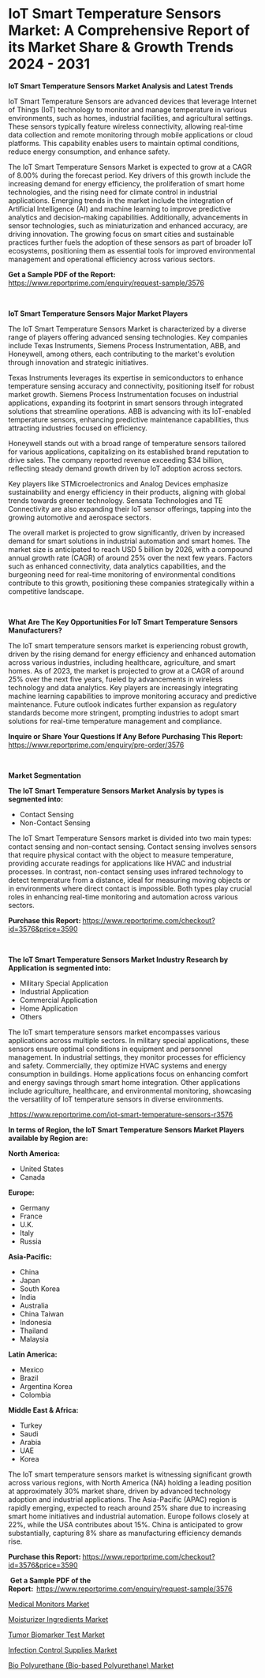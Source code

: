 <p><h1>IoT Smart Temperature Sensors Market: A Comprehensive Report of its Market Share & Growth Trends 2024 - 2031</h1></p><p><strong>IoT Smart Temperature Sensors Market Analysis and Latest Trends</strong></p>
<p><p>IoT Smart Temperature Sensors are advanced devices that leverage Internet of Things (IoT) technology to monitor and manage temperature in various environments, such as homes, industrial facilities, and agricultural settings. These sensors typically feature wireless connectivity, allowing real-time data collection and remote monitoring through mobile applications or cloud platforms. This capability enables users to maintain optimal conditions, reduce energy consumption, and enhance safety.</p><p>The IoT Smart Temperature Sensors Market is expected to grow at a CAGR of 8.00% during the forecast period. Key drivers of this growth include the increasing demand for energy efficiency, the proliferation of smart home technologies, and the rising need for climate control in industrial applications. Emerging trends in the market include the integration of Artificial Intelligence (AI) and machine learning to improve predictive analytics and decision-making capabilities. Additionally, advancements in sensor technologies, such as miniaturization and enhanced accuracy, are driving innovation. The growing focus on smart cities and sustainable practices further fuels the adoption of these sensors as part of broader IoT ecosystems, positioning them as essential tools for improved environmental management and operational efficiency across various sectors.</p></p>
<p><strong>Get a Sample PDF of the Report:&nbsp;</strong> <a href="https://www.reportprime.com/enquiry/request-sample/3576">https://www.reportprime.com/enquiry/request-sample/3576</a></p>
<p>&nbsp;</p>
<p><strong>IoT Smart Temperature Sensors Major Market Players</strong></p>
<p><p>The IoT Smart Temperature Sensors Market is characterized by a diverse range of players offering advanced sensing technologies. Key companies include Texas Instruments, Siemens Process Instrumentation, ABB, and Honeywell, among others, each contributing to the market's evolution through innovation and strategic initiatives.</p><p>Texas Instruments leverages its expertise in semiconductors to enhance temperature sensing accuracy and connectivity, positioning itself for robust market growth. Siemens Process Instrumentation focuses on industrial applications, expanding its footprint in smart sensors through integrated solutions that streamline operations. ABB is advancing with its IoT-enabled temperature sensors, enhancing predictive maintenance capabilities, thus attracting industries focused on efficiency.</p><p>Honeywell stands out with a broad range of temperature sensors tailored for various applications, capitalizing on its established brand reputation to drive sales. The company reported revenue exceeding $34 billion, reflecting steady demand growth driven by IoT adoption across sectors.</p><p>Key players like STMicroelectronics and Analog Devices emphasize sustainability and energy efficiency in their products, aligning with global trends towards greener technology. Sensata Technologies and TE Connectivity are also expanding their IoT sensor offerings, tapping into the growing automotive and aerospace sectors.</p><p>The overall market is projected to grow significantly, driven by increased demand for smart solutions in industrial automation and smart homes. The market size is anticipated to reach USD 5 billion by 2026, with a compound annual growth rate (CAGR) of around 25% over the next few years. Factors such as enhanced connectivity, data analytics capabilities, and the burgeoning need for real-time monitoring of environmental conditions contribute to this growth, positioning these companies strategically within a competitive landscape.</p></p>
<p>&nbsp;</p>
<p><strong>What Are The Key Opportunities For IoT Smart Temperature Sensors Manufacturers?</strong></p>
<p><p>The IoT smart temperature sensors market is experiencing robust growth, driven by the rising demand for energy efficiency and enhanced automation across various industries, including healthcare, agriculture, and smart homes. As of 2023, the market is projected to grow at a CAGR of around 25% over the next five years, fueled by advancements in wireless technology and data analytics. Key players are increasingly integrating machine learning capabilities to improve monitoring accuracy and predictive maintenance. Future outlook indicates further expansion as regulatory standards become more stringent, prompting industries to adopt smart solutions for real-time temperature management and compliance.</p></p>
<p><strong>Inquire or Share Your Questions If Any Before Purchasing This Report:</strong> <a href="https://www.reportprime.com/enquiry/pre-order/3576">https://www.reportprime.com/enquiry/pre-order/3576</a></p>
<p>&nbsp;</p>
<p><strong>Market Segmentation</strong></p>
<p><strong>The IoT Smart Temperature Sensors Market Analysis by types is segmented into:</strong></p>
<p><ul><li>Contact Sensing</li><li>Non-Contact Sensing</li></ul></p>
<p><p>The IoT Smart Temperature Sensors market is divided into two main types: contact sensing and non-contact sensing. Contact sensing involves sensors that require physical contact with the object to measure temperature, providing accurate readings for applications like HVAC and industrial processes. In contrast, non-contact sensing uses infrared technology to detect temperature from a distance, ideal for measuring moving objects or in environments where direct contact is impossible. Both types play crucial roles in enhancing real-time monitoring and automation across various sectors.</p></p>
<p><strong>Purchase this Report:&nbsp;</strong><a href="https://www.reportprime.com/checkout?id=3576&price=3590">https://www.reportprime.com/checkout?id=3576&price=3590</a></p>
<p>&nbsp;</p>
<p><strong>The IoT Smart Temperature Sensors Market Industry Research by Application is segmented into:</strong></p>
<p><ul><li>Military Special Application</li><li>Industrial Application</li><li>Commercial Application</li><li>Home Application</li><li>Others</li></ul></p>
<p><p>The IoT smart temperature sensors market encompasses various applications across multiple sectors. In military special applications, these sensors ensure optimal conditions in equipment and personnel management. In industrial settings, they monitor processes for efficiency and safety. Commercially, they optimize HVAC systems and energy consumption in buildings. Home applications focus on enhancing comfort and energy savings through smart home integration. Other applications include agriculture, healthcare, and environmental monitoring, showcasing the versatility of IoT temperature sensors in diverse environments.</p></p>
<p><a href="https://www.reportprime.com/iot-smart-temperature-sensors-r3576">&nbsp;https://www.reportprime.com/iot-smart-temperature-sensors-r3576</a></p>
<p><strong>In terms of Region, the IoT Smart Temperature Sensors Market Players available by Region are:</strong></p>
<p>
    <p> <strong> North America: </strong>
        <ul>
            <li>United States</li>
            <li>Canada</li>
        </ul>
        </p> 
    <p> <strong> Europe: </strong>
        <ul>
            <li>Germany</li>
            <li>France</li>
            <li>U.K.</li>
            <li>Italy</li>
            <li>Russia</li>
        </ul>
        </p> 
    <p> <strong> Asia-Pacific: </strong>
        <ul>
            <li>China</li>
            <li>Japan</li>
            <li>South Korea</li>
            <li>India</li>
            <li>Australia</li>
            <li>China Taiwan</li>
            <li>Indonesia</li>
            <li>Thailand</li>
            <li>Malaysia</li>
        </ul>
        </p> 
    <p> <strong> Latin America: </strong>
        <ul>
            <li>Mexico</li>
            <li>Brazil</li>
            <li>Argentina Korea</li>
            <li>Colombia</li>
        </ul>
        </p> 
    <p> <strong> Middle East & Africa: </strong>
        <ul>
            <li>Turkey</li>
            <li>Saudi</li>
            <li>Arabia</li>
            <li>UAE</li>
            <li>Korea</li>
        </ul>
    </p>
    </p>
<p><p>The IoT smart temperature sensors market is witnessing significant growth across various regions, with North America (NA) holding a leading position at approximately 30% market share, driven by advanced technology adoption and industrial applications. The Asia-Pacific (APAC) region is rapidly emerging, expected to reach around 25% share due to increasing smart home initiatives and industrial automation. Europe follows closely at 22%, while the USA contributes about 15%. China is anticipated to grow substantially, capturing 8% share as manufacturing efficiency demands rise.</p></p>
<p><strong>Purchase this Report: </strong><a href="https://www.reportprime.com/checkout?id=3576&price=3590">https://www.reportprime.com/checkout?id=3576&price=3590</a></p>
<p>&nbsp;<strong>Get a Sample PDF of the Report:&nbsp;&nbsp;</strong><a href="https://www.reportprime.com/enquiry/request-sample/3576">https://www.reportprime.com/enquiry/request-sample/3576</a></p>
<p><strong></strong></p>
<p><p><a href="https://www.linkedin.com/pulse/medical-monitors-market-insights-product-type-application-fuice?trackingId=b73SGJZMQ361i9PrhkXNcA%3D%3D">Medical Monitors Market</a></p><p><a href="https://issuu.com/reportprime-2/docs/moisturizer-ingredients-market-size_424119c9a4b1bd">Moisturizer Ingredients Market</a></p><p><a href="https://www.linkedin.com/pulse/strategic-roadmap-success-global-tumor-biomarker-test-eurne?trackingId=VKo8j8hgQZqfs80bAZVKqw%3D%3D">Tumor Biomarker Test Market</a></p><p><a href="https://www.linkedin.com/pulse/future-insights-infection-control-supplies-market-trends-idm1e?trackingId=Wp5HZIpHRFO6jY8yvn55Qg%3D%3D">Infection Control Supplies Market</a></p><p><a href="https://issuu.com/reportprime-2/docs/bio-polyurethane-bio-based-polyuret_5295b58f7c2560">Bio Polyurethane (Bio-based Polyurethane) Market</a></p></p>